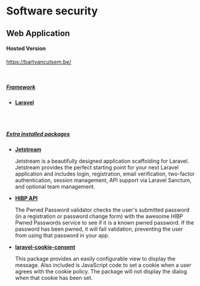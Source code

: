<h1>Software security</h1>
<h2>Web Application</h2>

<h4>Hosted Version</h4>
<p>
    <a href="https://bartvancutsem.be/">https://bartvancutsem.be/</a>
</p>

<br>

<u><h5>Framework</h5></u>

<ul>
    <li>
        <p><b><a href="https://laravel.com/">Laravel </a></b></p>
    </li>
</ul>
<br><br>
<u><h5>Extra installed packages</h5></u>
<ul>
    <li>
        <p>
            <b>
                <a href="https://jetstream.laravel.com/1.x/introduction.html">Jetstream</a>
            </b>
        </p>
    </li>
    <p>
        Jetstream is a beautifully designed application scaffolding for Laravel. Jetstream provides the perfect starting point for your next Laravel application and includes login, registration, email verification, two-factor authentication, session management,
        API support via Laravel Sanctum, and optional team management.
    </p>
    <li>
        <p>
            <b>
            <a href="https://github.com/valorin/pwned-validator">HIBP API</a>
            </b>
        </p>
    </li>
    <p>
        The Pwned Password validator checks the user's submitted password (in a registration or password change form) with the awesome HIBP Pwned Passwords service to see if it is a known pwned password. If the password has been pwned, it will fail validation,
        preventing the user from using that password in your app.
    </p>
    <li>
        <p>
            <b>
            <a href="https://github.com/spatie/laravel-cookie-consent">laravel-cookie-consent</a>
            </b>
        </p>
    </li>
    <p>
        This package provides an easily configurable view to display the message. Also included is JavaScript code to set a cookie when a user agrees with the cookie policy. The package will not display the dialog when that cookie has been set.
    </p>

</ul>
</h5>